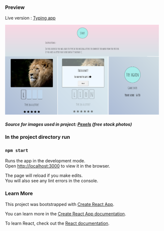 
### Preview

Live version : [Typing app](https://max1mmus.github.io/typing-app-React/)

<img src='preview.jpeg' width='800'>

##### Source for images used in project: [Pexels](https://www.pexels.com/) (free stock photos)

### In the project directory run

### `npm start`

Runs the app in the development mode.<br />
Open [http://localhost:3000](http://localhost:3000) to view it in the browser.

The page will reload if you make edits.<br />
You will also see any lint errors in the console.



### Learn More

This project was bootstrapped with [Create React App](https://github.com/facebook/create-react-app).

You can learn more in the [Create React App documentation](https://facebook.github.io/create-react-app/docs/getting-started).

To learn React, check out the [React documentation](https://reactjs.org/).
